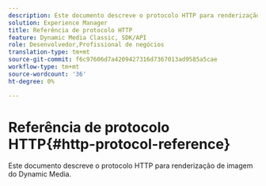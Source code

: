 ```yaml
---
description: Este documento descreve o protocolo HTTP para renderização de imagem do Dynamic Media.
solution: Experience Manager
title: Referência de protocolo HTTP
feature: Dynamic Media Classic, SDK/API
role: Desenvolvedor,Profissional de negócios
translation-type: tm+mt
source-git-commit: f6c97606d7a4209427316d7367013ad9585a5cae
workflow-type: tm+mt
source-wordcount: '36'
ht-degree: 0%

---
```



# Referência de protocolo HTTP{#http-protocol-reference}

Este documento descreve o protocolo HTTP para renderização de imagem do Dynamic Media.

